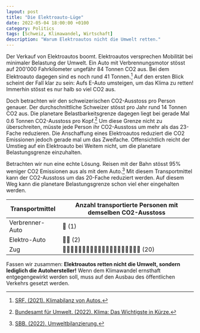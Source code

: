 ```yaml
---
layout: post
title: "Die Elektroauto-Lüge"
date: 2022-05-04 18:00:00 +0100
category: Politics
tags: [Schweiz, Klimawandel, Wirtschaft]
description: "Warum Elektroautos nicht die Umwelt retten."
---
```


Der Verkauf von Elektroautos boomt. Elektroautos versprechen Mobilität bei minimaler Belastung der Umwelt. Ein Auto mit Verbrennungsmotor stösst auf 200'000 Fahrkilometer ungefähr 84 Tonnen CO2 aus. Bei dem Elektroauto dagegen sind es noch rund 41 Tonnen.[^1] Auf den ersten Blick scheint der Fall klar zu sein: Aufs E-Auto umsteigen, um das Klima zu retten! Immerhin stösst es nur halb so viel CO2 aus.

Doch betrachten wir den schweizerischen CO2-Ausstoss pro Person genauer. Der durchschnittliche Schweizer stösst pro Jahr rund 14 Tonnen CO2 aus. Die planetare Belastbarkeitsgrenze dagegen liegt bei gerade Mal 0.6 Tonnen CO2-Ausstoss pro Kopf.[^2] Um diese Grenze nicht zu überschreiten, müsste jede Person ihr CO2-Ausstoss um mehr als das 23-Fache reduzieren. Die Anschaffung eines Elektroautos reduziert die CO2 Emissionen jedoch gerade mal um das Zweifache.
Offensichtlich reicht der Umstieg auf ein Elektroauto bei Weitem nicht, um die planetare Belastungsgrenze einzuhalten.

Betrachten wir nun eine echte Lösung. Reisen mit der Bahn stösst 95% weniger CO2 Emissionen aus als mit dem Auto.[^3] Mit diesem Transportmittel kann der CO2-Ausstoss um das 20-Fache reduziert werden. Auf diesem Weg kann die planetare Belastungsgrenze schon viel eher eingehalten werden.

|Transportmittel|Anzahl transportierte Personen mit demselben CO2-Ausstoss|
|---|---|
|Verbrenner-Auto|👤 (1)|
|Elektro-Auto|👤👤 (2)|
|Zug|👤👤👤👤👤👤👤👤👤👤👤👤👤👤👤👤👤👤👤👤 (20)|

Fassen wir zusammen: **Elektroautos retten nicht die Umwelt, sondern lediglich die Autohersteller!** Wenn dem Klimawandel ernsthaft entgegengewirkt werden soll, muss auf den Ausbau des öffentlichen Verkehrs gesetzt werden.

[^1]: [SRF. (2021). Klimabilanz von Autos.](https://www.srf.ch/news/panorama/klimabilanz-von-autos-elektroautos-lassen-hybride-und-verbrenner-locker-stehen)

[^2]: [Bundesamt für Umwelt. (2022). Klima: Das Wichtigste in Kürze.](https://www.bafu.admin.ch/bafu/de/home/themen/klima/inkuerze.html)

[^3]: [SBB. (2022). Umweltbilanzierung.](https://company.sbb.ch/de/ueber-die-sbb/verantwortung/wirtschaft-politik/nachhaltige-mobilitaet/umweltvertraegliche-mobilitaet/umweltbilanzierung.html)